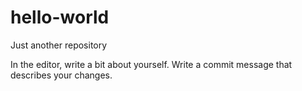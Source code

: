 # hello-world
Just another repository 

In the editor, write a bit about yourself.
Write a commit message that describes your changes.
